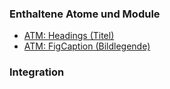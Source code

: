 ### Enthaltene Atome und Module
* [ATM: Headings (Titel)](../../atoms/headings/headings.html)
* [ATM: FigCaption (Bildlegende)](../../atoms/figcaption/figcaption.html)


### Integration

